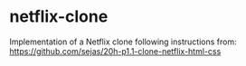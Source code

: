 # netflix-clone
Implementation of a Netflix clone following instructions from: https://github.com/sejas/20h-p1.1-clone-netflix-html-css
